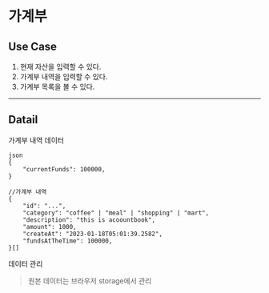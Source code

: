 # 가계부

## Use Case

1.  현재 자산을 입력할 수 있다.
2.  가계부 내역을 입력할 수 있다.
3.  가계부 목록을 볼 수 있다.

---

## Datail

가계부 내역 데이터

```
json
{
    "currentFunds": 100000,
}

//가계부 내역
{
    "id": "...",
    "category": "coffee" | "meal" | "shopping" | "mart",
    "description": "this is acoountbook",
    "amount": 1000,
    "createAt": "2023-01-18T05:01:39.2582",
    "fundsAtTheTime": 100000,
}[]
```

데이터 관리

> 원본 데이터는 브라우저 storage에서 관리

